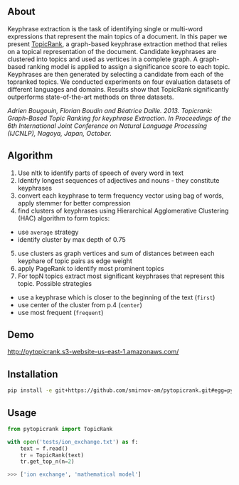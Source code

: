## About
Keyphrase extraction is the task of identifying single or multi-word expressions that represent the main topics of a document. In this paper we present [TopicRank]((http://www.aclweb.org/anthology/I13-1062)), a graph-based keyphrase extraction method that relies on a topical representation of the document. Candidate keyphrases are clustered into topics and used as vertices in a complete graph. A graph-based ranking model is applied to assign a significance score to each topic. Keyphrases are then generated by selecting a candidate from each of the topranked topics. We conducted experiments on four evaluation datasets of different languages and domains. Results show that TopicRank significantly outperforms state-of-the-art methods on three datasets.

*Adrien Bougouin, Florian Boudin and Béatrice Daille. 2013. Topicrank: Graph-Based Topic Ranking for keyphrase Extraction. In Proceedings of the 6th International Joint Conference on Natural Language Processing (IJCNLP), Nagoya, Japan, October.*

## Algorithm
1. Use nltk to identify parts of speech of every word in text
1. Identify longest sequences of adjectives and nouns - they constitute keyphrases
1. convert each keyphrase to term frequency vector using bag of words, apply stemmer for better compression
1. find clusters of keyphrases using Hierarchical Agglomerative Clustering (HAC) algorithm to form topics:
- use `average` strategy
- identify cluster by max depth of 0.75
5. use clusters as graph vertices and sum of distances between each keyphare of topic pairs as edge weight
5. apply PageRank to identify most prominent topics
5. For topN topics extract most significant keyphrases that represent this topic. Possible strategies
- use a keyphrase which is closer to the beginning of the text (`first`)
- use center of the cluster from p.4 (`center`)
- use most frequent (`frequent`)

## Demo
http://pytopicrank.s3-website-us-east-1.amazonaws.com/


## Installation
```bash
pip install -e git+https://github.com/smirnov-am/pytopicrank.git#egg=pytopicrank
```

## Usage

```python
from pytopicrank import TopicRank

with open('tests/ion_exchange.txt') as f:
    text = f.read()
    tr = TopicRank(text)
    tr.get_top_n(n=2)

>>> ['ion exchange', 'mathematical model']
```
